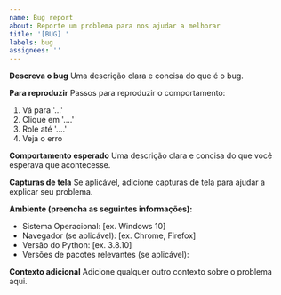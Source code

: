 ```yaml
---
name: Bug report
about: Reporte um problema para nos ajudar a melhorar
title: '[BUG] '
labels: bug
assignees: ''
---
```


**Descreva o bug**
Uma descrição clara e concisa do que é o bug.

**Para reproduzir**
Passos para reproduzir o comportamento:
1. Vá para '...'
2. Clique em '....'
3. Role até '....'
4. Veja o erro

**Comportamento esperado**
Uma descrição clara e concisa do que você esperava que acontecesse.

**Capturas de tela**
Se aplicável, adicione capturas de tela para ajudar a explicar seu problema.

**Ambiente (preencha as seguintes informações):**
 - Sistema Operacional: [ex. Windows 10]
 - Navegador (se aplicável): [ex. Chrome, Firefox]
 - Versão do Python: [ex. 3.8.10]
 - Versões de pacotes relevantes (se aplicável):

**Contexto adicional**
Adicione qualquer outro contexto sobre o problema aqui. 